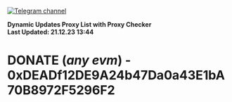 [![Telegram channel](https://img.shields.io/endpoint?url=https://runkit.io/damiankrawczyk/telegram-badge/branches/master?url=https://t.me/n4z4v0d)](https://t.me/n4z4v0d) 

**Dynamic Updates Proxy List with Proxy Checker**  
**Last Updated: 21.12.23 13:44**

# DONATE (_any evm_) - 0xDEADf12DE9A24b47Da0a43E1bA70B8972F5296F2
